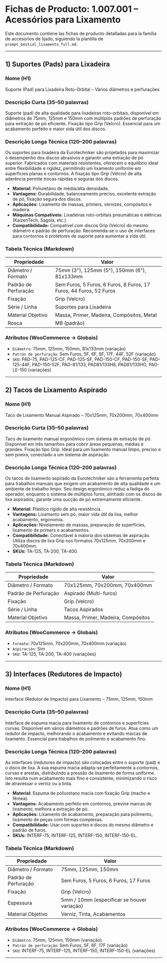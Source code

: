
# Fichas de Producto: 1.007.001 – Acessórios para Lixamento

Este documento contiene las fichas de producto detalladas para la familia de accesorios de lijado, siguiendo la plantilla de `prompt_bestial_lixamento_full.md`.

---

## 1) Suportes (Pads) para Lixadeira

### Nome (H1)
Suporte (Pad) para Lixadeira Roto-Orbital – Vários diâmetros e perfurações

### Descrição Curta (35–50 palavras)
Suporte (pad) de alta qualidade para lixadeiras roto-orbitais, disponível em diâmetros de 75mm, 125mm e 150mm com múltiplos padrões de perfuração para extração de pó eficiente. Fixação tipo Grip (Velcro). Essencial para um acabamento perfeito e maior vida útil dos discos.

### Descrição Longa Técnica (120–200 palavras)
Os suportes para lixadeira da Eurotechniker são projetados para maximizar o desempenho dos discos abrasivos e garantir uma extração de pó superior. Fabricados com materiais resistentes, oferecem o equilíbrio ideal entre flexibilidade e rigidez, permitindo um lixamento uniforme em superfícies planas e contornos. A fixação tipo Grip (Velcro) de alta aderência permite trocas rápidas e seguras dos discos.

- **Material:** Poliuretano de média/alta densidade.
- **Vantagens:** Durabilidade, balanceamento preciso, excelente extração de pó, fixação segura dos discos.
- **Aplicações:** Lixamento de massas, primers, vernizes, compósitos e madeira.
- **Máquinas Compatíveis:** Lixadeiras roto-orbitais pneumáticas e elétricas (KaizenTech, Sagola, etc.).
- **Compatibilidade:** Compatível com discos Grip (Velcro) do mesmo diâmetro e padrão de perfuração. Recomenda-se o uso de interfaces para contornos e protetores de suporte para aumentar a vida útil.

### Tabela Técnica (Markdown)
| Propriedade | Valor |
|---|---|
| Diâmetro / Formato | 75mm (3"), 125mm (5"), 150mm (6"), 81x133mm |
| Padrão de Perfuração | Sem Furos, 5 Furos, 6 Furos, 8 Furos, 17 Furos, 44 Furos, 52 Furos |
| Fixação | Grip (Velcro) |
| Série / Linha | Suportes para Lixadeira |
| Material Objetivo | Massa, Primer, Madeira, Compósitos, Metal |
| Rosca | M8 (padrão) |

### Atributos (WooCommerce → Globais)
- `Diâmetro`: 75mm, 125mm, 150mm, 81x133mm (variação)
- `Patrón de perfuração`: Sem Furos, 5F, 6F, 8F, 17F, 44F, 52F (variação)
- `SKU`: PAD-75, PAD-125-CF, PAD-125-SF, PAD-150-CF, PAD-150-SF, PAD-125-44F, PAD-150-52F, PAD-81/133, PAD81/133H8, PAD81/133HO, PAD-LE-150 (variações)

---

## 2) Tacos de Lixamento Aspirado

### Nome (H1)
Taco de Lixamento Manual Aspirado – 70x125mm, 70x200mm, 70x400mm

### Descrição Curta (35–50 palavras)
Taco de lixamento manual ergonômico com sistema de extração de pó. Disponível em três tamanhos para cobrir áreas pequenas, médias e grandes. Fixação tipo Grip. Ideal para um lixamento manual limpo, preciso e sem poeira, conectado a um sistema de aspiração.

### Descrição Longa Técnica (120–200 palavras)
Os tacos de lixamento aspirado da Eurotechniker são a ferramenta perfeita para trabalhos manuais que exigem um acabamento de alta qualidade e um ambiente de trabalho limpo. Seu design ergonômico reduz a fadiga do operador, enquanto o sistema de múltiplos furos, alinhado com os discos de lixa aspirados, garante uma sucção de pó extremamente eficiente.

- **Material:** Plástico rígido de alta resistência.
- **Vantagens:** Lixamento sem pó, maior vida útil da lixa, melhor acabamento, ergonomia.
- **Aplicações:** Nivelamento de massas, preparação de superfícies, lixamento de primers e acabamentos.
- **Compatibilidade:** Conectável à maioria dos sistemas de aspiração. Utiliza discos de lixa Grip nos formatos 70x125mm, 70x200mm e 70x400mm.
- **SKUs:** TA-125, TA-200, TA-400.

### Tabela Técnica (Markdown)
| Propriedade | Valor |
|---|---|
| Diâmetro / Formato | 70x125mm, 70x200mm, 70x400mm |
| Padrão de Perfuração | Aspirado (Multi-furos) |
| Fixação | Grip (Velcro) |
| Série / Linha | Tacos Aspirados |
| Material Objetivo | Massa, Primer, Madeira, Compósitos |

### Atributos (WooCommerce → Globais)
- `Formato`: 70x125mm, 70x200mm, 70x400mm (variação)
- `Aspiración`: Sim
- `SKU`: TA-125, TA-200, TA-400 (variações)

---

## 3) Interfaces (Redutores de Impacto)

### Nome (H1)
Interface (Redutor de Impacto) para Lixamento – 75mm, 125mm, 150mm

### Descrição Curta (35–50 palavras)
Interface de espuma macia para lixamento de contornos e superfícies curvas. Disponível em vários diâmetros e padrões de furos. Atua como um redutor de impacto, melhorando o acabamento e evitando marcas de lixamento. Essencial para trabalhos de polimento e acabamento fino.

### Descrição Longa Técnica (120–200 palavras)
As interfaces (redutores de impacto) são colocadas entre o suporte (pad) e o disco de lixa. A sua espuma macia adapta-se perfeitamente a contornos, curvas e arestas, distribuindo a pressão de lixamento de forma uniforme. Isto resulta num acabamento mais fino e consistente, minimizando o risco de atravessar o verniz ou a tinta.

- **Material:** Espuma de poliuretano macia com fixação Grip (macho e fêmea).
- **Vantagens:** Acabamento perfeito em contornos, previne marcas de lixamento, melhora a extração de pó.
- **Aplicações:** Lixamento de acabamento, preparação para polimento, lixamento de peças com formas complexas.
- **Compatibilidade:** Usar com suportes e discos do mesmo diâmetro e padrão de furos.
- **SKUs:** INTERF-75, INTERF-125, INTERF-150, INTERF-150-EL.

### Tabela Técnica (Markdown)
| Propriedade | Valor |
|---|---|
| Diâmetro / Formato | 75mm, 125mm, 150mm |
| Padrão de Perfuração | Sem Furos, 5 Furos, 6 Furos, 17 Furos |
| Fixação | Grip (Velcro) |
| Espessura | 5mm / 10mm (especificar se houver variação) |
| Material Objetivo | Verniz, Tinta, Acabamentos |

### Atributos (WooCommerce → Globais)
- `Diâmetro`: 75mm, 125mm, 150mm (variação)
- `Patrón de perfuração`: Sem Furos, 5F, 6F, 17F (variação)
- `SKU`: INTERF-75, INTERF-125, INTERF-150, INTERF-150-EL (variações)

---
